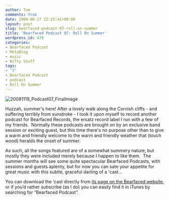 ```yaml
---
author: Tom
comments: true
date: 2009-06-27 22:25:41+00:00
layout: post
slug: bearfaced-podcast-07-roll-on-summer
title: 'Bearfaced Podcast 07: Roll On Summer'
wordpress_id: 479
categories:
- Bearfaced Podcast
- MetaBlog
- music
- Nifty Stuff
tags:
- '7'
- Bearfaced Podcast
- podcast
- Roll On Summer
---
```


![20081119_Podcast07_FinalImage](http://eatenbymonsters.files.wordpress.com/2009/06/20081119_podcast07_finalimage.jpg)

Huzzah, summer's here! After a lovely walk along the Cornish cliffs - and suffering terribly from sunstroke - I took it upon myself to record another podcast for Bearfaced Records, the ersatz record label I run with a few of my friends.  Normally these podcasts are brought on by an exclusive band session or exciting guest, but this time there's no purpose other than to give a warm and friendly welcome to the warm and friendly weather that (touch wood) heralds the onset of summer.

As such, all the songs featured are of a somewhat summery nature, but mostly they were included merely because I happen to like them.  The summer months will see some quite spectacular Bearfaced Podcasts, with sessions and guests aplenty, but for now you can sate your appetite for great music with this subtle, graceful darling of a 'cast...

You can download the ‘cast directly from [its page on the Bearfaced website](http://www.bearfacedrecords.com/#tagged/?id=97), or if you’d rather subscribe (as I do) you can easily find it in iTunes by searching for “Bearfaced Podcast”.
